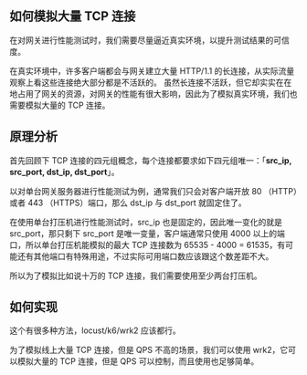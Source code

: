 ## 如何模拟大量 TCP 连接

在对网关进行性能测试时，我们需要尽量逼近真实环境，以提升测试结果的可信度。

在真实环境中，许多客户端都会与网关建立大量 HTTP/1.1 的长连接，从实际流量观察上看这些连接绝大部分都是不活跃的。
虽然长连接不活跃，但它却实实在在地占用了网关的资源，对网关的性能有很大影响，因此为了模拟真实环境，我们也需要模拟大量的 TCP 连接。

## 原理分析

首先回顾下 TCP 连接的四元组概念，每个连接都要求如下四元组唯一：「**src_ip, src_port, dst_ip, dst_port**」。

以对单台网关服务器进行性能测试为例，通常我们只会对客户端开放 80 （HTTP）或者 443 （HTTPS）端口，那么 dst_ip 与 dst_port 就固定住了。

在使用单台打压机进行性能测试时，src_ip 也是固定的，因此唯一变化的就是 src_port，那只剩下 src_port 是唯一变量，客户端通常只使用 4000 以上的端口，所以单台打压机能模拟的最大 TCP 连接数为 65535 - 4000 = 61535，有可能还有其他端口有特殊用途，不过实际可用端口数应该跟这个数差距不大。

所以为了模拟比如说十万的 TCP 连接，我们需要使用至少两台打压机。

## 如何实现

这个有很多种方法，locust/k6/wrk2 应该都行。

为了模拟线上大量 TCP 连接，但是 QPS 不高的场景，我们可以使用 wrk2，它可以模拟大量的 TCP 连接，但是 QPS 可以控制，而且使用也足够简单。
